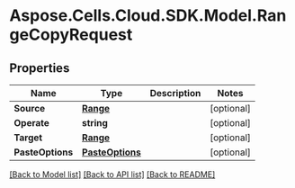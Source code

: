 # Aspose.Cells.Cloud.SDK.Model.RangeCopyRequest
## Properties

Name | Type | Description | Notes
------------ | ------------- | ------------- | -------------
**Source** | [**Range**](Range.md) |  | [optional] 
**Operate** | **string** |  | [optional] 
**Target** | [**Range**](Range.md) |  | [optional] 
**PasteOptions** | [**PasteOptions**](PasteOptions.md) |  | [optional] 

[[Back to Model list]](../README.md#documentation-for-models) [[Back to API list]](../README.md#documentation-for-api-endpoints) [[Back to README]](../README.md)

